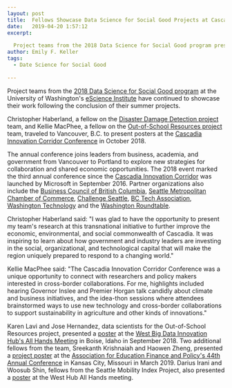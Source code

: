 ```yaml
---
layout: post
title:  Fellows Showcase Data Science for Social Good Projects at Cascadia Conference
date:   2019-04-20 1:57:12
excerpt:
  
  Project teams from the 2018 Data Science for Social Good program presented posters at several conferences in the U.S. and Canada
author: Emily F. Keller
tags:
  - Date Science for Social Good
  
---
```


Project teams from the [2018 Data Science for Social Good program](https://escience.washington.edu/data-science-for-social-good-program-results/) at the University of Washington's [eScience Institute](https://escience.washington.edu/) have continued to showcase their work following the conclusion of their summer projects.

Christopher Haberland, a fellow on the [Disaster Damage Detection project](/images/news/dssg_disasters_poster.pdf) team, and Kellie MacPhee, a fellow on the [Out-of-School Resources project](/images/news/dssg_osr_cascadia.pdf) team, traveled to Vancouver, B.C. to present posters at the [Cascadia Innovation Corridor Conference](https://cascadiaconference.com/) in October 2018. 

The annual conference joins leaders from business, academia, and government from Vancouver to Portland to explore new strategies for collaboration and shared economic opportunities.
The 2018 event marked the third annual conference since the [Cascadia Innovation Corridor](https://news.microsoft.com/2017/09/12/new-partnerships-advance-the-cascadia-innovation-corridor/) was launched by Microsoft in September 2016. Partner organizations also include the [Business Council of British Columbia](https://www.bcbc.com/), [Seattle Metropolitan Chamber of Commerce](https://www.seattlechamber.com/home), [Challenge Seattle](https://www.challengeseattle.com/), [BC Tech Association](http://www.wearebctech.com/), [Washington Technology](https://www.washingtontechnology.org/) and the [Washington Roundtable](http://www.waroundtable.com/).

Christopher Haberland said: "I was glad to have the opportunity to present my team's research at this transnational initiative to further improve the economic, environmental, and social commonwealth of Cascadia. It was inspiring to learn about how government and industry leaders are investing in the social, organizational, and technological capital that will make the region uniquely prepared to respond to a changing world."

Kellie MacPhee said: "The Cascadia Innovation Corridor Conference was a unique opportunity to connect with researchers and policy makers interested in cross-border collaborations. For me, highlights included hearing Governor Inslee and Premier Horgan talk candidly about climate and business initiatives, and the idea-thon sessions where attendees brainstormed ways to use new technology and cross-border collaborations to support sustainability in agriculture and other kinds of innovations."

Karen Lavi and Jose Hernandez, data scientists for the Out-of-School Resources project, presented a [poster](/images/news/dssg_osr_westhub.pdf) at the [West Big Data Innovation Hub's All Hands Meeting](https://westbigdatahub.org/featured-events/all-hands-2018/) in Boise, Idaho in September 2018. Two additional fellows from the team, Sreekanth Krishnaiah and Haowen Zheng, presented a [project poster](/images/news/dssg_osr_aefp.pdf) at the [Association for Education Finance and Policy's 44th Annual Conference](http://aefpweb.org/conferences/home) in Kansas City, Missouri in March 2019. Darius Irani and Woosub Shin, fellows from the Seattle Mobility Index Project, also presented a [poster](/images/news/dssg_seamo_allhands.pdf) at the West Hub All Hands meeting.